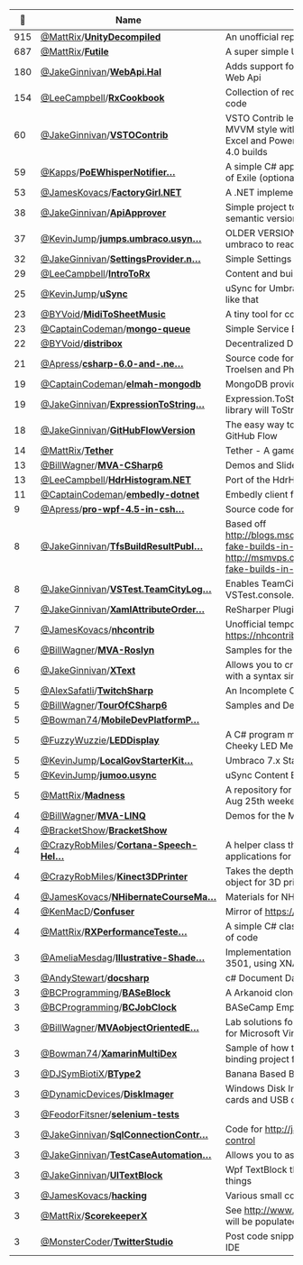|:star2: | Name | Description | 🌍|
|---|---|---|---|
|915|[@MattRix](https://github.com/MattRix)/[**UnityDecompiled**](https://github.com/MattRix/UnityDecompiled)|An unofficial repo of decompiled Unity dll files||
|687|[@MattRix](https://github.com/MattRix)/[**Futile**](https://github.com/MattRix/Futile)|A super simple Unity 2D framework|[:arrow_upper_right:](http://struct.ca/futile)|
|180|[@JakeGinnivan](https://github.com/JakeGinnivan)/[**WebApi.Hal**](https://github.com/JakeGinnivan/WebApi.Hal)|Adds support for the Hal Media Type (and Hypermedia) to Asp.net Web Api||
|154|[@LeeCampbell](https://github.com/LeeCampbell)/[**RxCookbook**](https://github.com/LeeCampbell/RxCookbook)|Collection of recipes and snippets helping you create useful Rx code||
|60|[@JakeGinnivan](https://github.com/JakeGinnivan)/[**VSTOContrib**](https://github.com/JakeGinnivan/VSTOContrib)|VSTO Contrib lets you easily unit test, use IoC/DI and develop in a MVVM style within Office Add-ins. It supports Outlook, Word, Excel and PowerPoint 2007 or 2010, and has both .net 3.5 and 4.0 builds||
|59|[@Kapps](https://github.com/Kapps)/[**PoEWhisperNotifier…**](https://github.com/Kapps/PoEWhisperNotifier)|A simple C# application to notify you of whispers you get in Path of Exile (optionally) while your game is minimized.||
|53|[@JamesKovacs](https://github.com/JamesKovacs)/[**FactoryGirl.NET**](https://github.com/JamesKovacs/FactoryGirl.NET)|A .NET implementation of Thoughtbot's factory_girl for Ruby||
|38|[@JakeGinnivan](https://github.com/JakeGinnivan)/[**ApiApprover**](https://github.com/JakeGinnivan/ApiApprover)|Simple project to approve the public API of a project (useful for semantic versioning)|[:arrow_upper_right:](http://jake.ginnivan.net/apiapprover)|
|37|[@KevinJump](https://github.com/KevinJump)/[**jumps.umbraco.usyn…**](https://github.com/KevinJump/jumps.umbraco.usync)|OLDER VERSION: see usync repo for newer - Syncing tool for umbraco to read and write the database elements to disk|[:arrow_upper_right:](https://github.com/KevinJump/uSync)|
|32|[@JakeGinnivan](https://github.com/JakeGinnivan)/[**SettingsProvider.n…**](https://github.com/JakeGinnivan/SettingsProvider.net)|Simple Settings provider for .net applications||
|29|[@LeeCampbell](https://github.com/LeeCampbell)/[**IntroToRx**](https://github.com/LeeCampbell/IntroToRx)|Content and build for "Introduction to Rx" digital book||
|25|[@KevinJump](https://github.com/KevinJump)/[**uSync**](https://github.com/KevinJump/uSync)|uSync for Umbraco (7.3+) bits of the database to disk, and stuff like that|[:arrow_upper_right:](https://our.umbraco.org/projects/developer-tools/usync/)|
|23|[@BYVoid](https://github.com/BYVoid)/[**MidiToSheetMusic**](https://github.com/BYVoid/MidiToSheetMusic)|A tiny tool for conversion from MIDI file to sheet music image file||
|23|[@CaptainCodeman](https://github.com/CaptainCodeman)/[**mongo-queue**](https://github.com/CaptainCodeman/mongo-queue)|Simple Service Bus / Message Queue with MongoDB|[:arrow_upper_right:](http://captaincodeman.com/2011/05/28/simple-service-bus-message-queue-mongodb/)|
|22|[@BYVoid](https://github.com/BYVoid)/[**distribox**](https://github.com/BYVoid/distribox)|Decentralized Dropbox based on P2P Anti-Entropy protocol||
|21|[@Apress](https://github.com/Apress)/[**csharp-6.0-and-.ne…**](https://github.com/Apress/csharp-6.0-and-.net-4.6)|Source code for 'C# 6.0 and the .NET 4.6 Framework' by Andrew Troelsen and Philip Japikse|[:arrow_upper_right:](http://www.apress.com/9781484213339)|
|19|[@CaptainCodeman](https://github.com/CaptainCodeman)/[**elmah-mongodb**](https://github.com/CaptainCodeman/elmah-mongodb)|MongoDB provider for Elmah|[:arrow_upper_right:](http://www.captaincodeman.com/2011/05/28/elmah-error-logging-official-10gen-mongodb-driver/)|
|19|[@JakeGinnivan](https://github.com/JakeGinnivan)/[**ExpressionToString…**](https://github.com/JakeGinnivan/ExpressionToString)|Expression.ToString() is not so nice to look at sometimes, this library will ToString your expression in the way you want||
|18|[@JakeGinnivan](https://github.com/JakeGinnivan)/[**GitHubFlowVersion**](https://github.com/JakeGinnivan/GitHubFlowVersion)|The easy way to use semantic versioning (semver.org) with GitHub Flow||
|14|[@MattRix](https://github.com/MattRix)/[**Tether**](https://github.com/MattRix/Tether)|Tether - A game made for TOJam8|[:arrow_upper_right:](http://struct.ca/games/tether)|
|13|[@BillWagner](https://github.com/BillWagner)/[**MVA-CSharp6**](https://github.com/BillWagner/MVA-CSharp6)|Demos and Slides from C# MVA Presentation||
|13|[@LeeCampbell](https://github.com/LeeCampbell)/[**HdrHistogram.NET**](https://github.com/LeeCampbell/HdrHistogram.NET)|Port of the HdrHistorgram to .NET/C#||
|11|[@CaptainCodeman](https://github.com/CaptainCodeman)/[**embedly-dotnet**](https://github.com/CaptainCodeman/embedly-dotnet)|Embedly client for .NET|[:arrow_upper_right:](http://embed.ly/)|
|9|[@Apress](https://github.com/Apress)/[**pro-wpf-4.5-in-csh…**](https://github.com/Apress/pro-wpf-4.5-in-csharp)|Source code for 'Pro WPF 4.5 in C#' by Matthew MacDonald||
|8|[@JakeGinnivan](https://github.com/JakeGinnivan)/[**TfsBuildResultPubl…**](https://github.com/JakeGinnivan/TfsBuildResultPublisher)|Based off http://blogs.msdn.com/b/jpricket/archive/2010/02/23/creating-fake-builds-in-tfs-build-2010.aspx and http://msmvps.com/blogs/vstsblog/archive/2011/04/26/creating-fake-builds-in-tfs-build-2010-using-the-command-line.aspx||
|8|[@JakeGinnivan](https://github.com/JakeGinnivan)/[**VSTest.TeamCityLog…**](https://github.com/JakeGinnivan/VSTest.TeamCityLogger)|Enables TeamCity to display output when tests are run through VSTest.console.exe||
|7|[@JakeGinnivan](https://github.com/JakeGinnivan)/[**XamlAttributeOrder…**](https://github.com/JakeGinnivan/XamlAttributeOrderingCodeCleanup)|ReSharper Plugin which orders Xaml Attributes||
|7|[@JamesKovacs](https://github.com/JamesKovacs)/[**nhcontrib**](https://github.com/JamesKovacs/nhcontrib)|Unofficial temporary clone of https://nhcontrib.svn.sourceforge.net/svnroot/nhcontrib||
|6|[@BillWagner](https://github.com/BillWagner)/[**MVA-Roslyn**](https://github.com/BillWagner/MVA-Roslyn)|Samples for the Roslyn Jumpstart on Microsoft Virtual Academy||
|6|[@JakeGinnivan](https://github.com/JakeGinnivan)/[**XText**](https://github.com/JakeGinnivan/XText)|Allows you to create nicely formatted WPF text from code behind with a syntax similar to the way XDocuments work||
|5|[@AlexSafatli](https://github.com/AlexSafatli)/[**TwitchSharp**](https://github.com/AlexSafatli/TwitchSharp)|An Incomplete C# API Wrapper for Twitch.tv||
|5|[@BillWagner](https://github.com/BillWagner)/[**TourOfCSharp6**](https://github.com/BillWagner/TourOfCSharp6)|Samples and Demos for 1Dev Day C# 6 talk||
|5|[@Bowman74](https://github.com/Bowman74)/[**MobileDevPlatformP…**](https://github.com/Bowman74/MobileDevPlatformPerformanceTests)|||
|5|[@FuzzyWuzzie](https://github.com/FuzzyWuzzie)/[**LEDDisplay**](https://github.com/FuzzyWuzzie/LEDDisplay)|A C# program made for displaying useful data on the Dream Cheeky LED Message Board||
|5|[@KevinJump](https://github.com/KevinJump)/[**LocalGovStarterKit…**](https://github.com/KevinJump/LocalGovStarterKit-Old)|Umbraco 7.x StarterKit for LocalGovment Style websites||
|5|[@KevinJump](https://github.com/KevinJump)/[**jumoo.usync**](https://github.com/KevinJump/jumoo.usync)|uSync Content Edition + Superceeded by uSync 3|[:arrow_upper_right:](https://github.com/KevinJump/uSync3.0)|
|5|[@MattRix](https://github.com/MattRix)/[**Madness**](https://github.com/MattRix/Madness)|A repository for my Ludum Dare 24 game (being made over the Aug 25th weekend)||
|4|[@BillWagner](https://github.com/BillWagner)/[**MVA-LINQ**](https://github.com/BillWagner/MVA-LINQ)|Demos for the MVA class on DeMystifying LINQ||
|4|[@BracketShow](https://github.com/BracketShow)/[**BracketShow**](https://github.com/BracketShow/BracketShow)|||
|4|[@CrazyRobMiles](https://github.com/CrazyRobMiles)/[**Cortana-Speech-Hel…**](https://github.com/CrazyRobMiles/Cortana-Speech-Helper)|A helper class that makes it easy to create simple voice controlled applications for Windows Phone 8.1||
|4|[@CrazyRobMiles](https://github.com/CrazyRobMiles)/[**Kinect3DPrinter**](https://github.com/CrazyRobMiles/Kinect3DPrinter)|Takes the depth image from a Kinect 2 sensor and creates an STL object for 3D printing.||
|4|[@JamesKovacs](https://github.com/JamesKovacs)/[**NHibernateCourseMa…**](https://github.com/JamesKovacs/NHibernateCourseMaterials)|Materials for NHibernate course||
|4|[@KenMacD](https://github.com/KenMacD)/[**Confuser**](https://github.com/KenMacD/Confuser)|Mirror of https://Confuser.svn.codeplex.com/svn||
|4|[@MattRix](https://github.com/MattRix)/[**RXPerformanceTeste…**](https://github.com/MattRix/RXPerformanceTester)|A simple C# class for comparing performance of different blocks of code||
|3|[@AmeliaMesdag](https://github.com/AmeliaMesdag)/[**Illustrative-Shade…**](https://github.com/AmeliaMesdag/Illustrative-Shader)|Implementation of Team Fortress 2's Illustrative Shader for COMP 3501, using XNA Game Studio 3.1 and HLSL||
|3|[@AndyStewart](https://github.com/AndyStewart)/[**docsharp**](https://github.com/AndyStewart/docsharp)|c# Document Database||
|3|[@BCProgramming](https://github.com/BCProgramming)/[**BASeBlock**](https://github.com/BCProgramming/BASeBlock)|A Arkanoid clone written in C#||
|3|[@BCProgramming](https://github.com/BCProgramming)/[**BCJobClock**](https://github.com/BCProgramming/BCJobClock)|BASeCamp Employee Time Management System||
|3|[@BillWagner](https://github.com/BillWagner)/[**MVAobjectOrientedE…**](https://github.com/BillWagner/MVAobjectOrientedExercises)|Lab solutions for the Object OrientedModules James and I used for Microsoft Virtual Academy||
|3|[@Bowman74](https://github.com/Bowman74)/[**XamarinMultiDex**](https://github.com/Bowman74/XamarinMultiDex)|Sample of how to set up multidex using support library and binding project for Android pre lollipop ||
|3|[@DJSymBiotiX](https://github.com/DJSymBiotiX)/[**BType2**](https://github.com/DJSymBiotiX/BType2)|Banana Based Bullet Hell||
|3|[@DynamicDevices](https://github.com/DynamicDevices)/[**DiskImager**](https://github.com/DynamicDevices/DiskImager)|Windows Disk Imager. A C#.NET utility for reading & writing SD cards and USB devices||
|3|[@FeodorFitsner](https://github.com/FeodorFitsner)/[**selenium-tests**](https://github.com/FeodorFitsner/selenium-tests)|||
|3|[@JakeGinnivan](https://github.com/JakeGinnivan)/[**SqlConnectionContr…**](https://github.com/JakeGinnivan/SqlConnectionControl)|Code for http://jake.ginnivan.net/wpf-sql-connection-user-control||
|3|[@JakeGinnivan](https://github.com/JakeGinnivan)/[**TestCaseAutomation…**](https://github.com/JakeGinnivan/TestCaseAutomationAssigner)|Allows you to assign non-mstest tests to Test Cases in TFS||
|3|[@JakeGinnivan](https://github.com/JakeGinnivan)/[**UITextBlock**](https://github.com/JakeGinnivan/UITextBlock)|Wpf TextBlock that supports UI Automation and some other nice things||
|3|[@JamesKovacs](https://github.com/JamesKovacs)/[**hacking**](https://github.com/JamesKovacs/hacking)|Various small code examples and code that I'm hacking on||
|3|[@MattRix](https://github.com/MattRix)/[**ScorekeeperX**](https://github.com/MattRix/ScorekeeperX)|See http://www.youtube.com/watch?v=sXqXpwyBI1k (this repo will be populated with the Scorekeeper source code soonish)||
|3|[@MonsterCoder](https://github.com/MonsterCoder)/[**TwitterStudio**](https://github.com/MonsterCoder/TwitterStudio)|Post code snippets and comments toTwitter within Visual Studio IDE||

